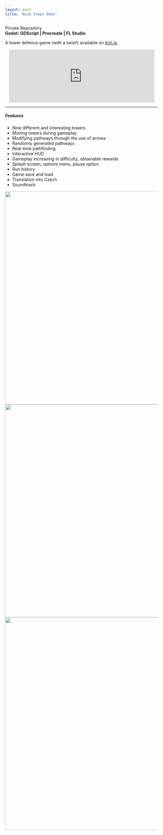 ```yaml
---
layout: post
title: 'Nine Steps Down'
---
```

<div class="social-media">
    <i class="fa fa-github" aria-hidden="true"></i> Private Repository
</div>
<b>Godot: GDScript | Procreate | FL Studio</b>


A tower defence game (with a twist!) available on <a href="https://cheatcodetojoy.itch.io/">itch.io</a>.

<div align="center">
<iframe frameborder="0" src="https://itch.io/embed/2607995?border_width=5&amp;bg_color=000000&amp;fg_color=ffe3b7&amp;link_color=e88285&amp;border_color=000000" width="95%" height="175"><a href="https://cheatcodetojoy.itch.io/ninestepsdown">Nine Steps Down by CheatcodeToJoy</a></iframe>
</div>

---
##### Features

- Nine different and interesting towers
- Moving towers during gameplay
- Modifying pathways through the use of arrows
- Randomly generated pathways
- Real-time pathfinding
- Interactive HUD
- Gameplay increasing in difficulty, obtainable rewards
- Splash screen, options menu, pause option
- Run history
- Game save and load
- Translation into Czech
- Soundtrack

<div align="center">
<img src="{{ site.github.url }}/assets/img/projects/proj-sunbird/nsd4.png" width=700px>
<img src="{{ site.github.url }}/assets/img/projects/proj-sunbird/nsd2.png" width=700px>
<img src="{{ site.github.url }}/assets/img/projects/proj-sunbird/nsd3.png" width=700px>
</div>